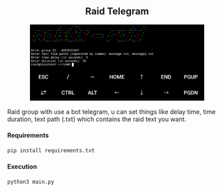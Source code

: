 <h2 align="center">Raid Telegram</h1>

<p align="center">
    <img width="400" src="screenshot/console/Console.png" alt="Console">
</p>


Raid group with use a bot telegram, u can set things like delay time, time duration, text path (.txt) which contains the raid text you want.

#### Requirements

```python
pip install requirements.txt
```

#### Execution

```python
python3 main.py
```